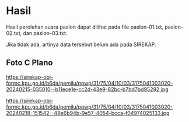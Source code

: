 # Hasil

Hasil perolehan suara paslon dapat dilihat pada file paslon-01.txt, paslon-02.txt, dan paslon-03.txt.

Jika tidak ada, artinya data tersebut belum ada pada SIREKAP.

## Foto C Plano

https://sirekap-obj-formc.kpu.go.id/b6da/pemilu/ppwp/31/75/04/10/03/3175041003020-20240215-035010--b11ece1e-cc2d-43e9-82bc-b7bd7bd95292.jpg

https://sirekap-obj-formc.kpu.go.id/b6da/pemilu/ppwp/31/75/04/10/03/3175041003020-20240218-151542--48e6b94b-9e57-4054-bcca-f04974025133.jpg

